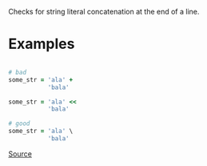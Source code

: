 
Checks for string literal concatenation at
the end of a line.

# Examples

```ruby

# bad
some_str = 'ala' +
           'bala'

some_str = 'ala' <<
           'bala'

# good
some_str = 'ala' \
           'bala'
```

[Source](http://www.rubydoc.info/gems/rubocop/RuboCop/Cop/Style/LineEndConcatenation)